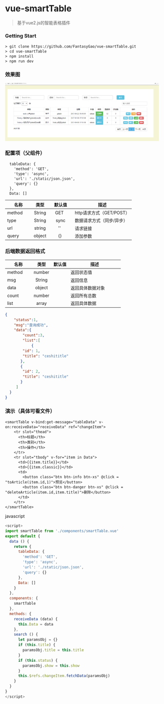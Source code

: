 # vue-smartTable

> 基于vue2.js的智能表格插件

### Getting Start

```
> git clone https://github.com/FantasyGao/vue-smartTable.git
> cd vue-smartTable
> npm install 
> npm run dev
```

### 效果图

![smartTable](https://github.com/FantasyGao/vue-smartTable/blob/master/static/table.png)

### 配置项（父组件）
``` 
  tableData: {
    'method': 'GET',
    'type': 'async',
    'url': './static/json.json',
    'query': {}
  },
  Data: []
```

| 名称      | 类型 |  默认值 |  描述                          |
| ------------ | :-----: | :---------: | ---------------------------------------- |
| method        | String  |      GET       | http请求方式（GET/POST）  |
| type     | String  |     sync     | 数据请求方式（同步/异步）|
| url  | string |    ''     | 请求链接              |
| query  | object |   {}    | 添加参数            |

### 后端数据返回格式
| 名称      | 类型 | 默认值 | 描述                          |
| ------------ | :-----: | :---------: | ---------------------------------------- |
| method        | number  |             | 返回状态值 |
| msg     | String  |          | 返回信息|
| data  | object |         | 返回具体数据对象              |
| count  | number |      | 返回所有总数          |
| list  | array |      | 返回具体数据          |
```json
{
	"status":1,
	"msg":"查询成功",
	"data":{
		"count":3, 
		"list":[
			{ 
        "id": 1,
        "title": "ceshititle"
       },
       { 
        "id": 2,
        "title": "ceshititle"
       }
     ]
  }
}
```

### 演示（具体可看文件）
``` vue
<smartTable v-bind:get-message="tableData" v-on:receiveData="receiveData" ref="changeItem">
    <tr slot="thead">
      <th>标题</th>
      <th>类别</th>
      <th>操作</th>
    </tr>
    <tr slot="tbody" v-for="item in Data">
      <td>{{item.title}}</td>
      <td>{{item.classic}}</td>
      <td>
        <button class="btn btn-info btn-xs" @click = "toArticle(item.id,1)">预览</button>
        <button class="btn btn-danger btn-xs" @click = "deleteArticle(item.id,item.title)">删除</button>
      </td>
    </tr>
</smartTable>
```
javascript
``` javascript
<script>
import smartTable from './components/smartTable.vue'
export default {
  data () {
    return {
      tableData: {
        'method': 'GET',
        'type': 'async',
        'url': './static/json.json',
        'query': {}
      },
      Data: []
    }
  },
  components: {
    smartTable
  },
  methods: {
    receiveData (data) {
      this.Data = data
    },
    search () {
      let paramsObj = {}
      if (this.title) {
        paramsObj.title = this.title
      }
      if (this.status) {
        paramsObj.show = this.show
      }
      this.$refs.changeItem.fetchData(paramsObj)
    }
  }
}
</script>
```
